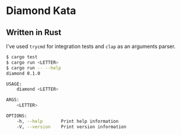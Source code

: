 # Diamond Kata

## Written in Rust 

I've used `trycmd` for integration tests and `clap` as an arguments parser.

```sh
$ cargo test
$ cargo run <LETTER>
$ cargo run -- --help
diamond 0.1.0

USAGE:
    diamond <LETTER>

ARGS:
    <LETTER>

OPTIONS:
    -h, --help       Print help information
    -V, --version    Print version information

```
